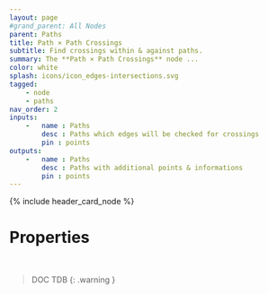 ```yaml
---
layout: page
#grand_parent: All Nodes
parent: Paths
title: Path × Path Crossings
subtitle: Find crossings within & against paths.
summary: The **Path × Path Crossings** node ...
color: white
splash: icons/icon_edges-intersections.svg
tagged: 
    - node
    - paths
nav_order: 2
inputs:
    -   name : Paths
        desc : Paths which edges will be checked for crossings
        pin : points
outputs:
    -   name : Paths
        desc : Paths with additional points & informations
        pin : points
---
```


{% include header_card_node %}

# Properties
<br>

> DOC TDB
{: .warning }
